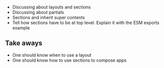 - Discussing about layouts and sections
- Discussing about partials
- Sections and inherit super contents
- Tell how sections have to be at top level. Explain it with the ESM exports example

## Take aways

- One should know when to use a layout
- One should know how to use sections to compose apps
